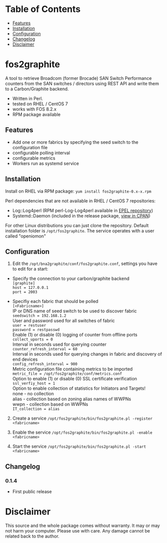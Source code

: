 # Table of Contents

* [Features](#features)
* [Installation](#installation)
* [Configuration](#configuration)
* [Changelog](#changelog)
* [Disclaimer](#disclaimer)

# fos2graphite

A tool to retrieve Broadcom (former Brocade) SAN Switch Performance counters from the SAN switches / directors using REST API and write them to a Carbon/Graphite backend.
* Written in Perl.
* tested on RHEL / CentOS 7
* works with FOS 8.2.x
* RPM package available

## Features
* Add one or more fabrics by specifying the seed switch to the configuration file
* configurable polling interval
* configurable metrics
* Workers run as systemd service

## Installation
Install on RHEL via RPM package: `yum install fos2graphite-0.x-x.rpm`

Perl dependencies that are not available in RHEL / CentOS 7 repositories:
* Log::Log4perl (RPM perl-Log-Log4perl available in [EPEL repository](https://fedoraproject.org/wiki/EPEL))
* Systemd::Daemon (included in the release package, [view in CPAN](https://metacpan.org/pod/Systemd::Daemon))

For other Linux distributions you can just clone the repository. Default installation folder is `/opt/fos2graphite`. The service operates with a user called "openiomon"

## Configuration
1. Edit the `/opt/bna2graphite/conf/fos2graphite.conf`, settings you have to edit for a start:

* Specify the connection to your carbon/graphite backend  
`[graphite]`  
`host = 127.0.0.1`  
`port = 2003`  

* Specifiy each fabric that should be polled  
`[<Fabricname>]`  
IP or DNS name of seed switch to be used to discover fabric  
`seedswitch = 192.168.1.2`  
User and password used for all switches of fabric  
`user = restuser`  
`password = restpasswd`  
Enable (1) or disable (0) logging of counter from offline ports  
`collect_uports = 0`  
Interval in seconds used for querying counter  
`counter_refresh_interval = 60`  
Interval in seconds used for querying changes in fabric and discovery of end devices  
`config_refresh_interval = 900`  
Metric configuration file containing metrics to be imported  
`metric_file = /opt/fos2graphite/conf/metrics.conf`  
Option to enable (1) or disable (0) SSL certificate verification  
`ssl_verfiy_host = 1`  
Option to enable collection of statistics for Initiators and Targets!  
none - no collection  
alias - collection based on zoning alias names of WWPNs  
wwpn - collection based on WWPNs  
`IT_collection = alias`  

2. Create a service
`/opt/fos2graphite/bin/fos2graphite.pl -register <fabricname>`

3. Enable the service
`/opt/fos2graphite/bin/fos2graphite.pl -enable <fabricname>`

4. Start the service
`/opt/fos2graphite/bin/fos2graphite.pl -start <fabricname>`

## Changelog

### 0.1.4
* First public release

# Disclaimer
This source and the whole package comes without warranty. It may or may not harm your computer. Please use with care. Any damage cannot be related back to the author.

